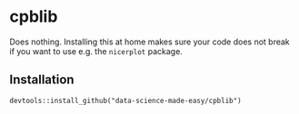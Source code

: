 # cpblib
Does nothing. Installing this at home makes sure your code does not break if you want to use e.g. the `nicerplot` package.

## Installation
`devtools::install_github("data-science-made-easy/cpblib")`
